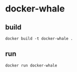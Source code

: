 # docker-whale

## build
```
docker build -t docker-whale .
```

## run
```
docker run docker-whale
```
